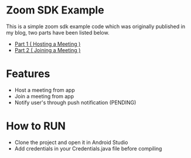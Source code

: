 # Zoom SDK Example

This is a simple zoom sdk example code which was originally published in my blog, two parts have been listed below. 
  - [Part 1 ( Hosting a Meeting )](https://techenum.com/zoom-sdk-android-learn-how-to-create-an-online-meeting/)
  - [Part 2 ( Joining a Meeting )](https://techenum.com/zoom-sdk-android-learn-how-to-join-an-online-meeting/)
   
# Features

  - Host a meeting from app
  - Join a meeting from app
  - Notify user's through push notification (PENDING)

# How to RUN

 - Clone the project and open it in Android Studio
 - Add credentials in your Credentials.java file before compiling
